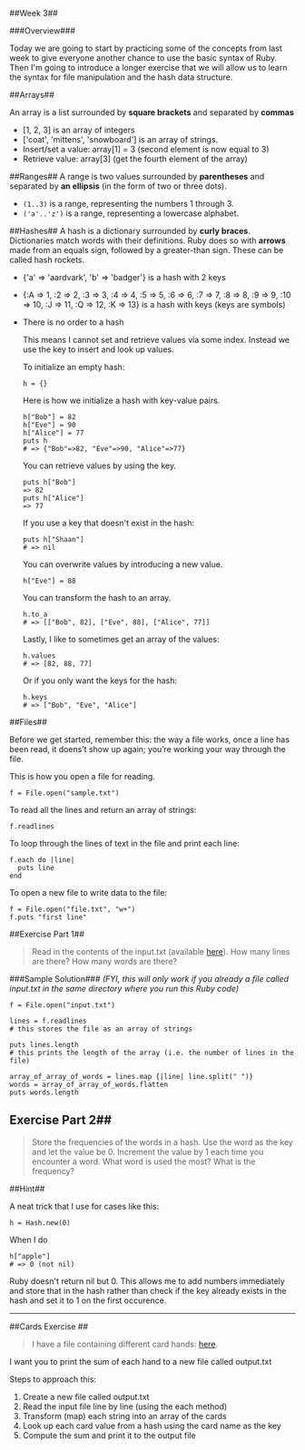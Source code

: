 ##Week 3##

###Overview###

Today we are going to start by practicing some of the concepts from last week to give everyone another chance to use the basic syntax of Ruby. Then I'm going to introduce a longer exercise that we will allow us to learn the syntax for file manipulation and the hash data structure.

##Arrays##

An array is a list surrounded by **square brackets** and separated by **commas**
* [1, 2, 3] is an array of integers
* ['coat', 'mittens', 'snowboard'] is an array of strings.
* Insert/set a value: array[1] = 3 (second element is now equal to 3)
* Retrieve value: array[3] (get the fourth element of the array)

##Ranges##
A range is two values surrounded by **parentheses** and separated by **an ellipsis** (in the form of two or three dots).
* `(1..3)` is a range, representing the numbers 1 through 3.
* `('a'..'z')` is a range, representing a lowercase alphabet.

##Hashes##
A hash is a dictionary surrounded by **curly braces**. Dictionaries match words with their definitions. Ruby does so with **arrows** made from an equals sign, followed by a greater-than sign. These can be called hash rockets.
* {'a' => 'aardvark', 'b' => 'badger'} is a hash with 2 keys
* {:A => 1, :2 => 2, :3 => 3, :4 => 4, :5 => 5, :6 => 6, :7 => 7, :8 => 8, :9 => 9, :10 => 10, :J => 11, :Q => 12, :K => 13} is a hash with keys (keys are symbols)

* There is no order to a hash

  This means I cannot set and retrieve values via some index. Instead we use the key to insert and look up values.

  To initialize an empty hash:
  ```
  h = {}
  ```

  Here is how we initialize a hash with key-value pairs.
  ```
  h["Bob"] = 82
  h["Eve"] = 90
  h["Alice"] = 77
  puts h
  # => {"Bob"=>82, "Eve"=>90, "Alice"=>77}
  ```

  You can retrieve values by using the key.
  ```
  puts h["Bob"]
  => 82
  puts h["Alice"]
  => 77
  ```

  If you use a key that doesn't exist in the hash:
  ```
  puts h["Shaan"]
  # => nil
  ```

  You can overwrite values by introducing a new value.
  ```
  h["Eve"] = 88
  ```

  You can transform the hash to an array.
  ```
  h.to_a
  # => [["Bob", 82], ["Eve", 88], ["Alice", 77]]
  ```

  Lastly, I like to sometimes get an array of the values:
  ```
  h.values
  # => [82, 88, 77]
  ```

  Or if you only want the keys for the hash:
  ```
  h.keys
  # => ["Bob", "Eve", "Alice"]
  ```


##Files##

Before we get started, remember this: the way a file works, once a line has been read, it doens’t show up again; you’re working your way through the file.

This is how you open a file for reading.
```
f = File.open("sample.txt")
```

To read all the lines and return an array of strings:
```
f.readlines
```

To loop through the lines of text in the file and print each line:
```
f.each do |line|
  puts line
end
```

To open a new file to write data to the file:
```
f = File.open("file.txt", "w+")
f.puts "first line"
```

##Exercise Part 1##

> Read in the contents of the input.txt (available [here](https://raw.githubusercontent.com/edge-academy/Winter-2015-Web-Development-Fundamentals/progress/Week%202/input.txt)). How many lines are there? How many words are there?

###Sample Solution###
*(FYI, this will only work if you already a file called input.txt in the same directory where you run this Ruby code)*
```
f = File.open("input.txt")

lines = f.readlines
# this stores the file as an array of strings

puts lines.length
# this prints the length of the array (i.e. the number of lines in the file)

array_of_array_of_words = lines.map {|line| line.split(" ")}
words = array_of_array_of_words.flatten
puts words.length
```

## Exercise Part 2##
> Store the frequencies of the words in a hash. Use the word as the key and let the value be 0. Increment the value by 1 each time you encounter a word. What word is used the most? What is the frequency?


##Hint##

A neat trick that I use for cases like this:

```
h = Hash.new(0)
```

When I do
```
h["apple"]
# => 0 (not nil)
```
Ruby doesn't return nil but 0. This allows me to add numbers immediately and store that in the hash rather than check if the key already exists in the hash and set it to 1 on the first occurence.

<hr>

##Cards Exercise ##

> I have a file containing different card hands:  [here](https://raw.githubusercontent.com/edge-academy/Winter-2015-Web-Development-Fundamentals/progress/Week%202/input.txt).

I want you to print the sum of each hand to a new file called output.txt

Steps to approach this:
1. Create a new file called output.txt
2. Read the input file line by line (using the each method)
2. Transform (map) each string into an array of the cards
3. Look up each card value from a hash using the card name as the key
4. Compute the sum and print it to the output file
